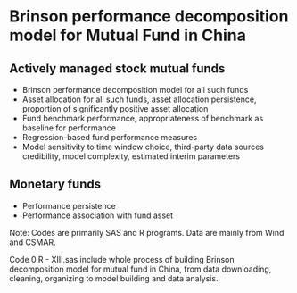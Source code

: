 # Brinson performance decomposition model for Mutual Fund in China

## Actively managed stock mutual funds

+ Brinson performance decomposition model for all such funds
+ Asset allocation for all such funds, asset allocation persistence, proportion of significantly positive asset allocation
+ Fund benchmark performance, appropriateness of benchmark as baseline for performance
+ Regression-based fund performance measures
+ Model sensitivity to time window choice, third-party data sources credibility, model complexity, estimated interim parameters

## Monetary funds
+ Performance persistence
+ Performance association with fund asset

Note:
Codes are primarily SAS and R programs. Data are mainly from Wind and CSMAR.

Code 0.R - XIII.sas include whole process of building Brinson decomposition model for mutual fund in China,
from data downloading, cleaning, organizing to model building and data analysis.

